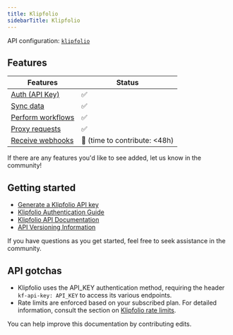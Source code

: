 ```yaml
---
title: Klipfolio
sidebarTitle: Klipfolio
---
```


API configuration: [`klipfolio`](https://terapi.dev/providers.yaml)

## Features

| Features | Status |
| - | - |
| [Auth (API Key)](/integrate/guides/authorize-an-api) | ✅ |
| [Sync data](/integrate/guides/sync-data-from-an-api) | ✅ |
| [Perform workflows](/integrate/guides/perform-workflows-with-an-api) | ✅ |
| [Proxy requests](/integrate/guides/proxy-requests-to-an-api) | ✅ |
| [Receive webhooks](/integrate/guides/receive-webhooks-from-an-api) | 🚫 (time to contribute: &lt;48h) |

If there are any features you'd like to see added, let us know in the community!

## Getting started

-   [Generate a Klipfolio API key](https://support.klipfolio.com/hc/en-us/articles/215548478-Generate-a-Klipfolio-API-Key)
-   [Klipfolio Authentication Guide](https://apidocs.klipfolio.com/reference/getting-started#authentication)
-   [Klipfolio API Documentation](https://apidocs.klipfolio.com/reference/)
-   [API Versioning Information](https://apidocs.klipfolio.com/reference/getting-started#versioning)

If you have questions as you get started, feel free to seek assistance in the community.

## API gotchas

- Klipfolio uses the API_KEY authentication method, requiring the header `kf-api-key: API_KEY` to access its various endpoints.
- Rate limits are enforced based on your subscribed plan. For detailed information, consult the section on [Klipfolio rate limits](https://apidocs.klipfolio.com/reference/getting-started#rate-limiting).

You can help improve this documentation by contributing edits.
